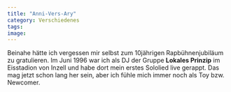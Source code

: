 ```yaml
---
title: "Anni-Vers-Ary"
category: Verschiedenes
tags: 
image: 
---
```


Beinahe hätte ich vergessen mir selbst zum 10jährigen Rapbühnenjubiläum zu gratulieren. Im Juni 1996 war ich als DJ der Gruppe **Lokales Prinzip** im Eisstadion von Inzell und habe dort mein erstes Sololied live gerappt. Das mag jetzt schon lang her sein, aber ich fühle mich immer noch als Toy bzw. Newcomer.
